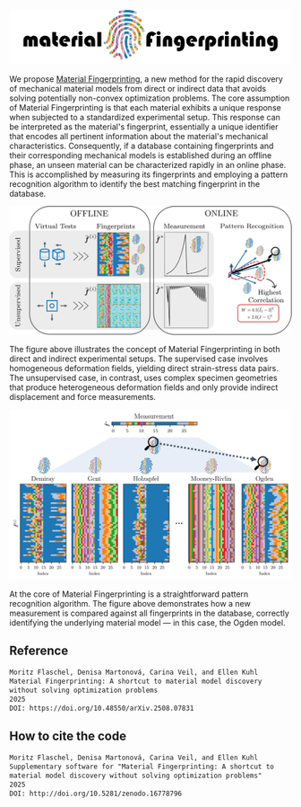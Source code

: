 ![Material Fingerprinting](plots/logo.png)

We propose [Material Fingerprinting](https://doi.org/10.48550/arXiv.2508.07831), a new method for the rapid discovery of mechanical material models from direct or indirect data that avoids solving potentially non-convex optimization problems. The core assumption of Material Fingerprinting is that each material exhibits a unique response when subjected to a standardized experimental setup. This response can be interpreted as the material's fingerprint, essentially a unique identifier that encodes all pertinent information about the material's mechanical characteristics. Consequently, if a database containing fingerprints and their corresponding mechanical models is established during an offline phase, an unseen material can be characterized rapidly in an online phase. This is accomplished by measuring its fingerprints and employing a pattern recognition algorithm to identify the best matching fingerprint in the database.

![Material Fingerprinting](plots/abstract.png)

The figure above illustrates the concept of Material Fingerprinting in both direct and indirect experimental setups. The supervised case involves homogeneous deformation fields, yielding direct strain-stress data pairs. The unsupervised case, in contrast, uses complex specimen geometries that produce heterogeneous deformation fields and only provide indirect displacement and force measurements.

![Material Fingerprinting](plots/pattern_recognition_matrices.png)

At the core of Material Fingerprinting is a straightforward pattern recognition algorithm. The figure above demonstrates how a new measurement is compared against all fingerprints in the database, correctly identifying the underlying material model — in this case, the Ogden model.


## Reference

```
Moritz Flaschel, Denisa Martonová, Carina Veil, and Ellen Kuhl  
Material Fingerprinting: A shortcut to material model discovery without solving optimization problems  
2025  
DOI: https://doi.org/10.48550/arXiv.2508.07831
```

## How to cite the code

```
Moritz Flaschel, Denisa Martonová, Carina Veil, and Ellen Kuhl  
Supplementary software for "Material Fingerprinting: A shortcut to material model discovery without solving optimization problems"  
2025  
DOI: http://doi.org/10.5281/zenodo.16778796
```